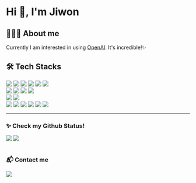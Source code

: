 <h1> Hi 👋, I'm Jiwon </h1>
<h2>🙋🏻‍♀️ About me</h2>

Currently I am interested in using [OpenAI](https://openai.com/blog/openai-api). It's incredible!✨ 

<div>
<h2>🛠️ Tech Stacks</h2>
<img src="https://img.shields.io/badge/JavaScript-F7DF1E?style=flat&logo=JavaScript&logoColor=white" />
<img src="https://img.shields.io/badge/HTML5-E34F26?style=flat&logo=HTML5&logoColor=white" />
<img src="https://img.shields.io/badge/CSS3-1572B6?style=flat&logo=CSS3&logoColor=white" />
<img src="https://img.shields.io/badge/React-61DAFB?style=flat&logo=React&logoColor=white" />
<img src="https://img.shields.io/badge/TypeScript-3178C6?style=flat&logo=TypeScript&logoColor=white" />
<img src="https://img.shields.io/badge/Next.js-000000?style=flat&logo=Next.js&logoColor=white" />
</br>
<img src="https://img.shields.io/badge/Python-3776AB?style=flat&logo=Python&logoColor=white" />
<img src="https://img.shields.io/badge/FastAPI-009688?style=flat&logo=FastAPI&logoColor=white" />
<img src="https://img.shields.io/badge/ElasticSearch-005571?style=flat&logo=ElasticSearch&logoColor=white" />
<img src="https://img.shields.io/badge/Node.js-339933?style=flat&logo=Node.js&logoColor=white" />
</br>
<img src="https://img.shields.io/badge/spaCy-09A3D5?style=flat&logo=spaCy&logoColor=white" />
<img src="https://img.shields.io/badge/OpenAI-412991?style=flat&logo=OpenAI&logoColor=white" />
</br>
<img src="https://img.shields.io/badge/Linux-FCC624?style=flat&logo=Linux&logoColor=white" />
<img src="https://img.shields.io/badge/Docker-2496ED?style=flat&logo=Docker&logoColor=white" />
<img src="https://img.shields.io/badge/Gunicorn-499848?style=flat&logo=Gunicorn&logoColor=white" />
<img src="https://img.shields.io/badge/Git-F05032?style=flat&logo=Git&logoColor=white" />
<img src="https://img.shields.io/badge/Git-181717?style=flat&logo=Git&logoColor=white" />
<img src="https://img.shields.io/badge/VS Code-007ACC?style=flat&logo=VisualStudioCode&logoColor=white" />
</div>

* * *

<h3>✨ Check my Github Status!</h3>
<div>
  <a href="https://github.com/anuraghazra/github-readme-stats">
    <img align="left" src="https://github-readme-stats.vercel.app/api?username=jiwonmik&show_icons=true&theme=radical" />
  </a>
  <a href="https://github.com/anuraghazra/convoychat">
    <img src="https://github-readme-stats.vercel.app/api/top-langs/?username=jiwonmik&layout=compact"/>
  </a>
</div>

<br>
<h3> 📬 Contact me </h3>
<a href="https://www.linkedin.com/in/jiwonmik/">
  <img src="https://img.shields.io/badge/LinkedIn-0A66C2?style=flat&logo=LinkedIn&logoColor=white" />
</a>

<!--
**jiwonmik/jiwonmik** is a ✨ _special_ ✨ repository because its `README.md` (this file) appears on your GitHub profile.
- 🔭 I’m currently working on ...
- 🌱 I’m currently learning ...
- 👯 I’m looking to collaborate on ...
- 🤔 I’m looking for help with ...
- 💬 Ask me about ...
- 📫 How to reach me: ...
- 😄 Pronouns: ...
- ⚡ Fun fact: ...
-->

